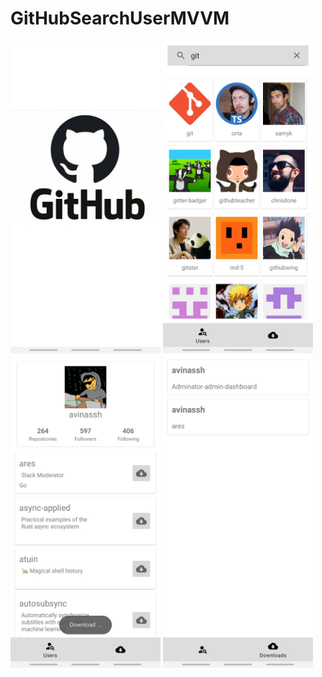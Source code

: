 # GitHubSearchUserMVVM

<img src="https://github.com/ValeraVor/GitHubSearchUserMVVM/blob/master/Screenshot_20210720-033630_GitHub%20Manger.jpg" width="240" height="500"/> <img src="https://github.com/ValeraVor/GitHubSearchUserMVVM/blob/master/Screenshot_20210720-033645_GitHub%20Manger.jpg" width="240" height="500"/> <img src="https://github.com/ValeraVor/GitHubSearchUserMVVM/blob/master/Screenshot_20210720-033707_GitHub%20Manger.jpg" width="240" height="500"/> <img src="https://github.com/ValeraVor/GitHubSearchUserMVVM/blob/master/Screenshot_20210720-033714_GitHub%20Manger.jpg" width="240" height="500"/>
